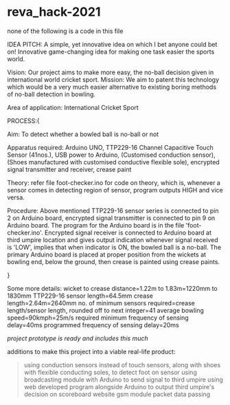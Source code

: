 # reva_hack-2021
none of the following is a code in this file

IDEA PITCH:
A simple, yet innovative idea on which I bet anyone could bet on!
Innovative game-changing idea for making one task easier the sports world.

Vision: Our project aims to make more easy, the no-ball decision given in international world cricket sport.
Mission: We aim to patent this technology which would be a very much easier alternative to existing boring methods of no-ball detection in bowling.

Area of application: International Cricket Sport

PROCESS:{

Aim: To detect whether a bowled ball is no-ball or not

Apparatus required: Arduino UNO, TTP229-16 Channel Capacitive Touch Sensor (41nos.), USB power to Arduino, (Customised conduction sensor), (Shoes manufactured with customised conductive flexible sole), encrypted signal transmitter and receiver, crease paint

Theory: refer file foot-checker.ino for code on theory, which is, whenever a sensor comes in detecting region of sensor, program outputs HIGH and vice versa.

Procedure: Above mentioned TTP229-16 sensor series is connected to pin 2 on Arduino board, encrypted signal transmitter is connected to pin 9 on Arduino board. The program for the Arduino board is in the file 'foot-checker.ino'. Encrypted signal receiver is connected to Arduino board at third umpire location and gives output indication whenever signal received is 'LOW', implies that when indicator is ON, the bowled ball is a no-ball. The primary Arduino board is placed at proper position from the wickets at bowling end, below the ground, then crease is painted using crease paints.

}

Some more details:
wicket to crease distance=1.22m to 1.83m=1220mm to 1830mm
TTP229-16 sensor length=64.5mm
crease length=2.64m=2640mm
no. of minimum sensors required=crease length/sensor length, rounded off to next integer=41
average bowling speed=90kmph=25m/s
required minimum frequency of sensing delay=40ms
programmed frequency of sensing delay=20ms

*project prototype is ready and includes this much*

additions to make this project into a viable real-life product:
>using conduction sensors instead of touch sensors,
>along with shoes with flexible conducting soles, to detect foot on sensor
>using broadcasting module with Arduino to send signal to third umpire
>using web developed program alongside Arduino to output third umpire's decision on scoreboard
>website
>gsm module
>packet data passing
